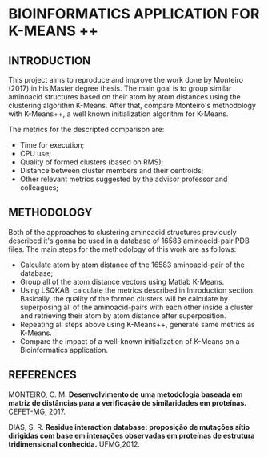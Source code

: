 # BIOINFORMATICS APPLICATION FOR K-MEANS ++

## INTRODUCTION

This project aims to reproduce and improve the work done by Monteiro (2017) in his Master degree thesis. The main goal is to group similar
aminoacid structures based on their atom by atom distances using the clustering algorithm K-Means. After that, compare Monteiro's methodology
with K-Means++, a well known initialization algorithm for K-Means.

The metrics for the descripted comparison are:

* Time for execution;
* CPU use;
* Quality of formed clusters (based on RMS);
* Distance between cluster members and their centroids;
* Other relevant metrics suggested by the advisor professor and colleagues;

## METHODOLOGY

Both of the approaches to clustering aminoacid structures previously described it's gonna be used in a database of 16583 aminoacid-pair
PDB files. The main steps for the methodology of this work are as follows:

* Calculate atom by atom distance of the 16583 aminoacid-pair of the database;
* Group all of the atom distance vectors using Matlab K-Means.
* Using LSQKAB, calculate the metrics described in Introduction section. Basically, the quality of the formed clusters will be calculate 
by superposing all of the aminoacid-pairs with each other inside a cluster and retrieving their atom by atom distance after superposition.
* Repeating all steps above using K-Means++, generate same metrics as K-Means.
* Compare the impact of a well-known initialization of K-Means on a Bioinformatics application.

## REFERENCES

MONTEIRO, O. M. **Desenvolvimento de uma metodologia baseada em matriz de distâncias para a verificação de similaridades em proteínas.**
CEFET-MG, 2017.

DIAS, S. R. **Residue interaction database: proposição de mutações sítio dirigidas com base
em interações observadas em proteínas de estrutura tridimensional conhecida.**
UFMG,2012.  
